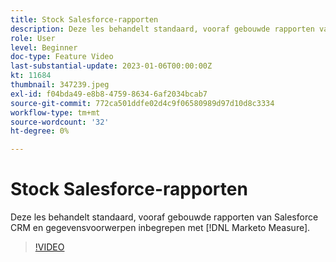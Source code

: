 ```yaml
---
title: Stock Salesforce-rapporten
description: Deze les behandelt standaard, vooraf gebouwde rapporten van Salesforce CRM en gegevensvoorwerpen inbegrepen met [!DNL Marketo Measure].
role: User
level: Beginner
doc-type: Feature Video
last-substantial-update: 2023-01-06T00:00:00Z
kt: 11684
thumbnail: 347239.jpeg
exl-id: f04bda49-e8b8-4759-8634-6af2034bcab7
source-git-commit: 772ca501ddfe02d4c9f06580989d97d10d8c3334
workflow-type: tm+mt
source-wordcount: '32'
ht-degree: 0%

---
```


# Stock Salesforce-rapporten

Deze les behandelt standaard, vooraf gebouwde rapporten van Salesforce CRM en gegevensvoorwerpen inbegrepen met [!DNL Marketo Measure].

>[!VIDEO](https://video.tv.adobe.com/v/347239/?quality=12&learn=on)
